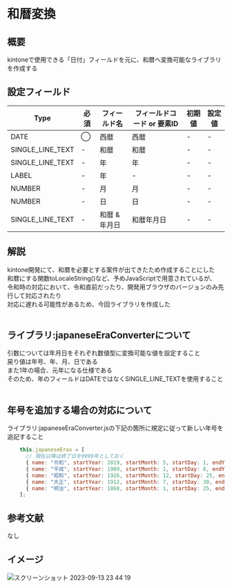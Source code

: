 # 和暦変換
## 概要
kintoneで使用できる「日付」フィールドを元に、和暦へ変換可能なライブラリを作成する<br>

## 設定フィールド
| Type | 必須 | フィールド名 | フィールドコード or 要素ID | 初期値 | 設定値 |
| --- | --- | --- | --- | --- | --- |
| DATE | ◯ | 西暦 | 西暦 | - | - |
| SINGLE_LINE_TEXT | - | 和暦 | 和暦 | - | - |
| SINGLE_LINE_TEXT | - | 年 | 年 | - | - |
| LABEL | - | 年 | - | - | - |
| NUMBER | - | 月 | 月 | - | - |
| NUMBER | - | 日 | 日 | - | - |
| SINGLE_LINE_TEXT | - | 和暦 & 年月日 | 和暦年月日 | - | - |

## 解説
kintone開発にて、和暦を必要とする案件が出てきたため作成することにした<br>
和暦にする関数toLocaleString()など、予めJavaScriptで用意されているが、<br>
令和時の対応において、令和直前だったり、開発用ブラウザのバージョンのみ先行して対応されたり<br>
対応に遅れる可能性があるため、今回ライブラリを作成した<br>
<br>

## ライブラリ:japaneseEraConverterについて
引数については年月日をそれぞれ数値型に変換可能な値を設定すること<br>
戻り値は年号、年、月、日である<br>
また1年の場合、元年になる仕様である<br>
そのため、年のフィールドはDATEではなくSINGLE_LINE_TEXTを使用すること<br>
<br>

## 年号を追加する場合の対応について
ライブラリ:japaneseEraConverter.jsの下記の箇所に規定に従って新しい年号を追記すること<br>
```JavaScript
    this.japaneseEras = [
      // 現在以降は終了日を9999年としておく
      { name: "令和", startYear: 2019, startMonth: 5, startDay: 1, endYear: 9999 },
      { name: "平成", startYear: 1989, startMonth: 1, startDay: 8, endYear: 2019 },
      { name: "昭和", startYear: 1926, startMonth: 12, startDay: 25, endYear: 1989 },
      { name: "大正", startYear: 1912, startMonth: 7, startDay: 30, endYear: 1926 },
      { name: "明治", startYear: 1868, startMonth: 1, startDay: 25, endYear: 1912 },
    ];
```
## 参考文献
なし

## イメージ
![スクリーンショット 2023-09-13 23 44 19](https://github.com/MizukiOkushima/kintone/assets/95268598/9971436d-e87e-4e23-9d9c-0d7192b5d265)
